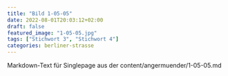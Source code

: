 ```yaml
---
title: "Bild 1-05-05"
date: 2022-08-01T20:03:12+02:00
draft: false
featured_image: "1-05-05.jpg"
tags: ["Stichwort 3", "Stichwort 4"]
categories: berliner-strasse
---
```



Markdown-Text für Singlepage aus der content/angermuender/1-05-05.md